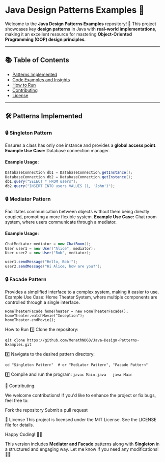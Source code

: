 # Java Design Patterns Examples 🚀  

Welcome to the **Java Design Patterns Examples** repository! 🎉 This project showcases key **design patterns** in Java with **real-world implementations**, making it an excellent resource for mastering **Object-Oriented Programming (OOP) design principles**.  

---

## 📚 Table of Contents  
- [Patterns Implemented](#patterns-implemented-🛠️)  
- [Code Examples and Insights](#code-examples-and-insights-🧠)  
- [How to Run](#how-to-run-🏃‍♂️)  
- [Contributing](#contributing-🤝)  
- [License](#license-📄)  

---

## 🛠️ Patterns Implemented  

### 🔒 Singleton Pattern  
Ensures a class has only one instance and provides a **global access point**.  
**Example Use Case:** Database connection manager.  

#### **Example Usage:**  
```java
DatabaseConnection db1 = DatabaseConnection.getInstance();
DatabaseConnection db2 = DatabaseConnection.getInstance();
db1.query("SELECT * FROM users");
db2.query("INSERT INTO users VALUES (1, 'John')");
```
### 🔒 Mediator Pattern  
Facilitates communication between objects without them being directly coupled, promoting a more flexible system.
**Example Use Case:** Chat room system, where users communicate through a mediator.

#### **Example Usage:**  
```java
ChatMediator mediator = new ChatRoom();
User user1 = new User("Alice", mediator);
User user2 = new User("Bob", mediator);

user1.sendMessage("Hello, Bob!");
user2.sendMessage("Hi Alice, how are you?");

```

### 🔒 Facade Pattern
Provides a simplified interface to a complex system, making it easier to use.
Example Use Case: Home Theater System, where multiple components are controlled through a single interface.
```
HomeTheaterFacade homeTheater = new HomeTheaterFacade();
homeTheater.watchMovie("Inception");
homeTheater.endMovie();
```

How to Run
1️⃣ Clone the repository:

```
git clone https://github.com/MenathNDGD/Java-Design-Patterns-Examples.git
```
2️⃣ Navigate to the desired pattern directory:
```
cd "Singleton Pattern"  # or "Mediator Pattern", "Facade Pattern"
```

3️⃣ Compile and run the program:
``
javac Main.java  
java Main
``

🤝 Contributing

We welcome contributions! If you'd like to enhance the project or fix bugs, feel free to:

Fork the repository
Submit a pull request


📄 License
This project is licensed under the MIT License. See the LICENSE file for details.

Happy Coding! 🚀🔥

This version includes **Mediator and Facade** patterns along with **Singleton** in a structured and engaging way. Let me know if you need any modifications! 🚀😊

